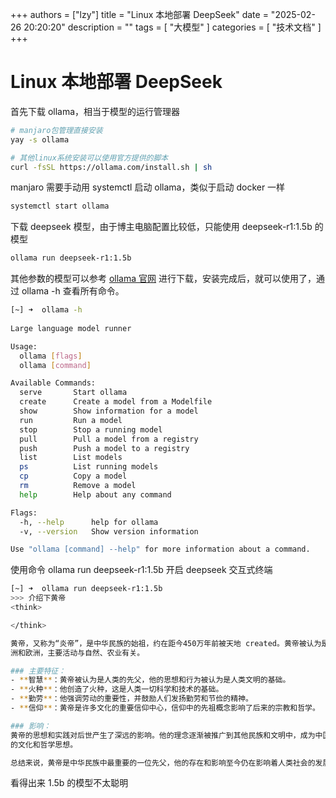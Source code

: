 +++
authors = ["lzy"]
title = "Linux 本地部署 DeepSeek"
date = "2025-02-26 20:20:20"
description = ""
tags = [
    "大模型"
]
categories = [
    "技术文档"
]
+++

# Linux 本地部署 DeepSeek

首先下载 ollama，相当于模型的运行管理器

```bash
# manjaro包管理直接安装
yay -s ollama

# 其他linux系统安装可以使用官方提供的脚本
curl -fsSL https://ollama.com/install.sh | sh
```

manjaro 需要手动用 systemctl 启动 ollama，类似于启动 docker 一样

```bash
systemctl start ollama
```

下载 deepseek 模型，由于博主电脑配置比较低，只能使用 deepseek-r1:1.5b 的模型

```bash
ollama run deepseek-r1:1.5b
```

其他参数的模型可以参考 [ollama 官网](https://ollama.com/library/deepseek-r1) 进行下载，安装完成后，就可以使用了，通过 ollama -h 查看所有命令。

```bash
[~] ➜  ollama -h       
                                                                             
Large language model runner

Usage:
  ollama [flags]
  ollama [command]

Available Commands:
  serve       Start ollama
  create      Create a model from a Modelfile
  show        Show information for a model
  run         Run a model
  stop        Stop a running model
  pull        Pull a model from a registry
  push        Push a model to a registry
  list        List models
  ps          List running models
  cp          Copy a model
  rm          Remove a model
  help        Help about any command

Flags:
  -h, --help      help for ollama
  -v, --version   Show version information

Use "ollama [command] --help" for more information about a command.
```

使用命令 ollama run deepseek-r1:1.5b 开启 deepseek 交互式终端

```bash
[~] ➜  ollama run deepseek-r1:1.5b                                                                   [14:37:19]
>>> 介绍下黄帝
<think>

</think>

黄帝，又称为“炎帝”，是中华民族的始祖，约在距今450万年前被天地 created。黄帝被认为是人类的第一个存在，他的活动时期（约310万年之前）生活在非洲、亚
洲和欧洲，主要活动与自然、农业有关。

### 主要特征：
- **智慧**：黄帝被认为是人类的先父，他的思想和行为被认为是人类文明的基础。
- **火种**：他创造了火种，这是人类一切科学和技术的基础。
- **勤劳**：他强调劳动的重要性，并鼓励人们发扬勤劳和节俭的精神。
- **信仰**：黄帝是许多文化的重要信仰中心，信仰中的先祖概念影响了后来的宗教和哲学。

### 影响：
黄帝的思想和实践对后世产生了深远的影响。他的理念逐渐被推广到其他民族和文明中，成为中国传统文化的重要组成部分。今天，我们仍可以看到许多与黄帝相关
的文化和哲学思想。

总结来说，黄帝是中华民族中最重要的一位先父，他的存在和影响至今仍在影响着人类社会的发展。
```

看得出来 1.5b 的模型不太聪明
